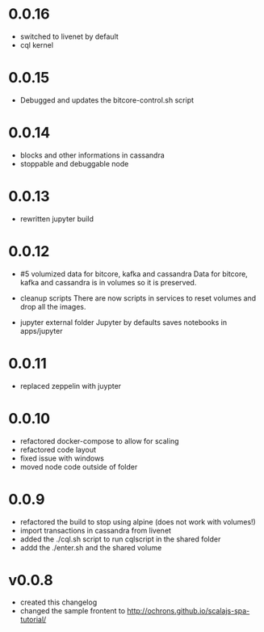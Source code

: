 # 0.0.16

* switched to livenet by default
* cql kernel

# 0.0.15

* Debugged and updates the bitcore-control.sh script

# 0.0.14

* blocks and other informations in cassandra
* stoppable and debuggable node

# 0.0.13

* rewritten  jupyter build

# 0.0.12

* #5 volumized data for bitcore, kafka and cassandra
Data for bitcore, kafka and cassandra is in volumes so it is preserved.

* cleanup scripts
There are now scripts in services to reset volumes and drop all the images.

* jupyter external folder
Jupyter by defaults saves notebooks in apps/jupyter

# 0.0.11

- replaced zeppelin with juypter

# 0.0.10

- refactored docker-compose to allow for scaling
- refactored code layout
- fixed issue with windows
- moved node code outside of folder

# 0.0.9

- refactored the build to stop using alpine (does not work with volumes!)
- import transactions in cassandra from livenet
- added the ./cql.sh script to run cqlscript in the shared folder
- addd the ./enter.sh and the shared volume

# v0.0.8

- created this changelog
- changed the sample frontent to http://ochrons.github.io/scalajs-spa-tutorial/
